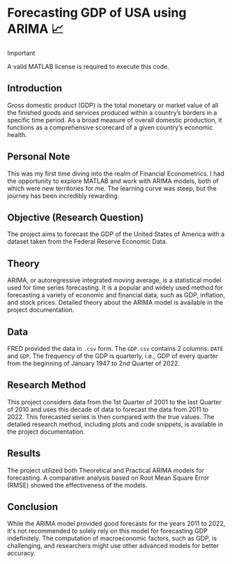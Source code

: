 # Forecasting GDP of USA using ARIMA 📈

> [!IMPORTANT]  
>  A valid MATLAB license is required to execute this code.

## Introduction
Gross domestic product (GDP) is the total monetary or market value of all the finished goods and services produced within a country’s borders in a specific time period. As a broad measure of overall domestic production, it functions as a comprehensive scorecard of a given country’s economic health.

## Personal Note
This was my first time diving into the realm of Financial Econometrics. I had the opportunity to explore MATLAB and work with ARIMA models, both of which were new territories for me. The learning curve was steep, but the journey has been incredibly rewarding.

## Objective (Research Question)
The project aims to forecast the GDP of the United States of America with a dataset taken from the Federal Reserve Economic Data.

## Theory
ARIMA, or autoregressive integrated moving average, is a statistical model used for time series forecasting. It is a popular and widely used method for forecasting a variety of economic and financial data, such as GDP, inflation, and stock prices. Detailed theory about the ARIMA model is available in the project documentation.

## Data
FRED provided the data in `.csv` form. The `GDP.csv` contains 2 columns: `DATE` and `GDP`. The frequency of the GDP is quarterly, i.e., GDP of every quarter from the beginning of January 1947 to 2nd Quarter of 2022.

## Research Method
This project considers data from the 1st Quarter of 2001 to the last Quarter of 2010 and uses this decade of data to forecast the data from 2011 to 2022. This forecasted series is then compared with the true values. The detailed research method, including plots and code snippets, is available in the project documentation.

## Results
The project utilized both Theoretical and Practical ARIMA models for forecasting. A comparative analysis based on Root Mean Square Error (RMSE) showed the effectiveness of the models.

## Conclusion
While the ARIMA model provided good forecasts for the years 2011 to 2022, it's not recommended to solely rely on this model for forecasting GDP indefinitely. The computation of macroeconomic factors, such as GDP, is challenging, and researchers might use other advanced models for better accuracy.


